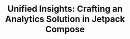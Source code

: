 ---
layout: talk
section-type: talk
title: "Unified Insights: Crafting an Analytics Solution in Jetpack Compose"
technology: "Android, Jetpack Compose, Analytics"
cover-img: "img/talks/anylytics-cover.png"
thumb-img: "img/talks/anylytics.png"
permalink: /talks/anylytics-sydney
location: "GDG Sydney"
type: "In Person"
presentation-id: "2PACX-1vQYO0k-A1YO-yr8dForg0DfpkrtpwHcobcS3foeYbA5QhtEVFXJ9mLOGAyY1f7PskPNNrPjy6cKpLoT"
youtube-id: ""
---